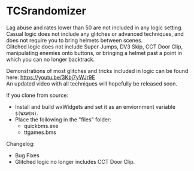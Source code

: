 # TCSrandomizer  

Lag abuse and rates lower than 50 are not included in any logic setting.  
Casual logic does not include any glitches or advanced techniques, and does not require you to bring helmets between scenes.  
Glitched logic does not include Super Jumps, DV3 Skip, CCT Door Clip, manipulating enemies onto buttons, or bringing a helmet past a point in which you can no longer backtrack.

Demonstrations of most glitches and tricks included in logic can be found here: https://youtu.be/3Kbj7yWJr9E  
An updated video with all techniques will hopefully be released soon.

If you clone from source:  
- Install and build wxWidgets and set it as an enviornment variable `$(WXWIN)`.  
- Place the following  in the "files" folder:  
	- quickbms.exe
	- ttgames.bms  


Changelog:
 - Bug Fixes
 - Glitched logic no longer includes CCT Door Clip.
